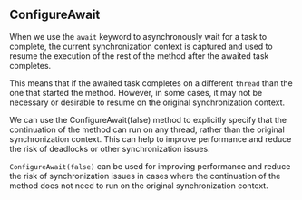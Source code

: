 ## ConfigureAwait

When we use the `await` keyword to asynchronously wait for a task to complete, the current synchronization context is captured and used to resume the execution of the rest of the method after the awaited task completes. 

This means that if the awaited task completes on a different `thread` than the one that started the method. However, in some cases, it may not be necessary or desirable to resume on the original synchronization context. 

We can use the ConfigureAwait(false) method to explicitly specify that the continuation of the method can run on any thread, rather than the original synchronization context. This can help to improve performance and reduce the risk of deadlocks or other synchronization issues.

`ConfigureAwait(false)` can be used for improving performance and reduce the risk of synchronization issues in cases where the continuation of the method does not need to run on the original synchronization context.
